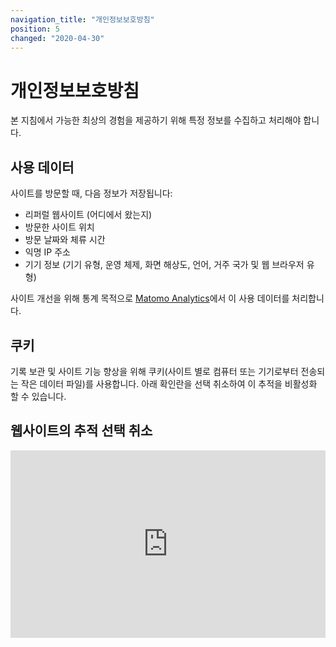 ```yaml
---
navigation_title: "개인정보보호방침"
position: 5
changed: "2020-04-30"
---
```


# 개인정보보호방침

본 지침에서 가능한 최상의 경험을 제공하기 위해 특정 정보를 수집하고 처리해야 합니다.

## 사용 데이터

사이트를 방문할 때, 다음 정보가 저장됩니다:

- 리퍼럴 웹사이트 (어디에서 왔는지)
- 방문한 사이트 위치
- 방문 날짜와 체류 시간
- 익명 IP 주소
- 기기 정보 (기기 유형, 운영 체제, 화면 해상도, 언어, 거주 국가 및 웹 브라우저 유형)

사이트 개선을 위해 통계 목적으로 [Matomo Analytics](https://matomo.org/)에서 이 사용 데이터를 처리합니다.

## 쿠키

기록 보관 및 사이트 기능 향상을 위해 쿠키(사이트 별로 컴퓨터 또는 기기로부터 전송되는 작은 데이터 파일)를 사용합니다. 아래 확인란을 선택 취소하여 이 추적을 비활성화 할 수 있습니다.

## 웹사이트의 추적 선택 취소

<iframe
        style="border: 0; height: 300px; width: 100%;"
        src="https://adg-analytics.nothing.ch/index.php?module=CoreAdminHome&action=optOut&language=en&fontColor=272727&fontSize=20px&fontFamily=sans-serif"
        ></iframe>
